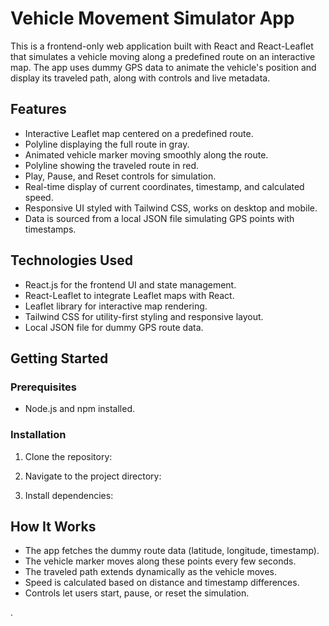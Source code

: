 # Vehicle Movement Simulator App

This is a frontend-only web application built with React and React-Leaflet that simulates a vehicle moving along a predefined route on an interactive map. The app uses dummy GPS data to animate the vehicle's position and display its traveled path, along with controls and live metadata.

## Features

- Interactive Leaflet map centered on a predefined route.
- Polyline displaying the full route in gray.
- Animated vehicle marker moving smoothly along the route.
- Polyline showing the traveled route in red.
- Play, Pause, and Reset controls for simulation.
- Real-time display of current coordinates, timestamp, and calculated speed.
- Responsive UI styled with Tailwind CSS, works on desktop and mobile.
- Data is sourced from a local JSON file simulating GPS points with timestamps.

## Technologies Used

- React.js for the frontend UI and state management.
- React-Leaflet to integrate Leaflet maps with React.
- Leaflet library for interactive map rendering.
- Tailwind CSS for utility-first styling and responsive layout.
- Local JSON file for dummy GPS route data.

## Getting Started

### Prerequisites

- Node.js and npm installed.

### Installation

1. Clone the repository:

2. Navigate to the project directory:

3. Install dependencies:

## How It Works

- The app fetches the dummy route data (latitude, longitude, timestamp).
- The vehicle marker moves along these points every few seconds.
- The traveled path extends dynamically as the vehicle moves.
- Speed is calculated based on distance and timestamp differences.
- Controls let users start, pause, or reset the simulation.

.

